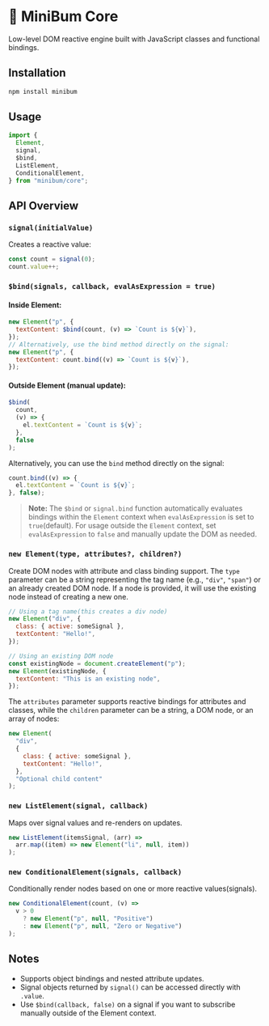 # 🧱 MiniBum Core

Low-level DOM reactive engine built with JavaScript classes and functional bindings.

## Installation

```bash
npm install minibum
```

## Usage

```js
import {
  Element,
  signal,
  $bind,
  ListElement,
  ConditionalElement,
} from "minibum/core";
```

## API Overview

### `signal(initialValue)`

Creates a reactive value:

```js
const count = signal(0);
count.value++;
```

### `$bind(signals, callback, evalAsExpression = true)`

#### Inside Element:

```js
new Element("p", {
  textContent: $bind(count, (v) => `Count is ${v}`),
});
// Alternatively, use the bind method directly on the signal:
new Element("p", {
  textContent: count.bind((v) => `Count is ${v}`),
});
```

#### Outside Element (manual update):

```js
$bind(
  count,
  (v) => {
    el.textContent = `Count is ${v}`;
  },
  false
);
```

Alternatively, you can use the `bind` method directly on the signal:

```js
count.bind((v) => {
  el.textContent = `Count is ${v}`;
}, false);
```

> **Note:** The `$bind` or `signal.bind` function automatically evaluates bindings within the `Element` context when `evalAsExpression` is set to `true`(default). For usage outside the `Element` context, set `evalAsExpression` to `false` and manually update the DOM as needed.

### `new Element(type, attributes?, children?)`

Create DOM nodes with attribute and class binding support. The `type` parameter can be a string representing the tag name (e.g., `"div"`, `"span"`) or an already created DOM node. If a node is provided, it will use the existing node instead of creating a new one.

```js
// Using a tag name(this creates a div node)
new Element("div", {
  class: { active: someSignal },
  textContent: "Hello!",
});

// Using an existing DOM node
const existingNode = document.createElement("p");
new Element(existingNode, {
  textContent: "This is an existing node",
});
```

The `attributes` parameter supports reactive bindings for attributes and classes, while the `children` parameter can be a string, a DOM node, or an array of nodes:

```js
new Element(
  "div",
  {
    class: { active: someSignal },
    textContent: "Hello!",
  },
  "Optional child content"
);
```

### `new ListElement(signal, callback)`

Maps over signal values and re-renders on updates.

```js
new ListElement(itemsSignal, (arr) =>
  arr.map((item) => new Element("li", null, item))
);
```

### `new ConditionalElement(signals, callback)`

Conditionally render nodes based on one or more reactive values(signals).

```js
new ConditionalElement(count, (v) =>
  v > 0
    ? new Element("p", null, "Positive")
    : new Element("p", null, "Zero or Negative")
);
```

## Notes

- Supports object bindings and nested attribute updates.
- Signal objects returned by `signal()` can be accessed directly with `.value`.
- Use `$bind(callback, false)` on a signal if you want to subscribe manually outside of the Element context.
